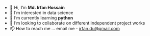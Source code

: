 - 👋 Hi, I’m **Md. Irfan Hossain**
- 👀 I’m interested in data science
- 🌱 I’m currently learning **python**
- 💞️ I’m looking to collaborate on different independent project works
- 📫 How to reach me ... email me - irfan.du@gmail.com

